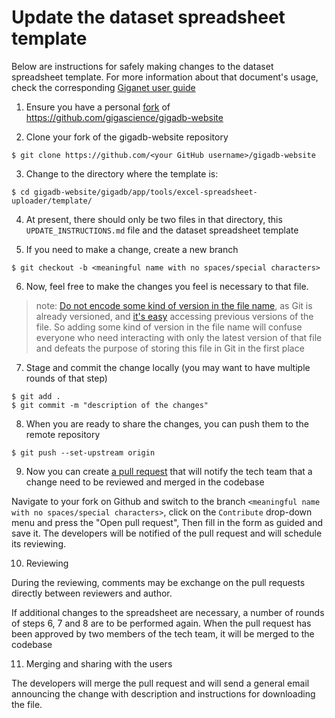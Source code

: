 # Update the dataset spreadsheet template

Below are instructions for safely making changes to the dataset spreadsheet template.
For more  information about that document's usage, check the corresponding [Giganet user guide](https://sites.google.com/gigasciencejournal.com/giganet/gigadb/curation/spreadsheet-upload-scripts)

1. Ensure you have a personal [fork](https://docs.github.com/en/get-started/quickstart/fork-a-repo) of https://github.com/gigascience/gigadb-website

2. Clone your fork of the gigadb-website repository

```
$ git clone https://github.com/<your GitHub username>/gigadb-website
```

3. Change to the directory where the template is: 

```
$ cd gigadb-website/gigadb/app/tools/excel-spreadsheet-uploader/template/
```

4. At present, there should only be two files in that directory, this `UPDATE_INSTRUCTIONS.md` file and the dataset spreadsheet template

5. If you need to make a change, create a new branch

```
$ git checkout -b <meaningful name with no spaces/special characters>
```

6. Now, feel free to make the changes you feel is necessary to that file.

>note: [Do not encode some kind of version in the file name](https://carpentries-incubator.github.io/git-novice-branch-pr/01-basics/), as Git is already versioned, and [it's easy](https://github.com/gigascience/gigadb-website/commits/develop/gigadb/app/tools/excel-spreadsheet-uploader/template) accessing previous versions of the file. So adding some kind of version in the file name will confuse everyone who need interacting with only the latest version of that file and defeats the purpose of storing this file in Git in the first place

7. Stage and commit the change locally (you may want to have multiple rounds of that step)

```
$ git add .
$ git commit -m "description of the changes"
```

8. When you are ready to share the changes, you can push them to the remote repository

```
$ git push --set-upstream origin
```

9. Now you can create [a pull request](https://carpentries-incubator.github.io/git-novice-branch-pr/10-pull-requests/) that will notify the tech team that a change need to be reviewed and merged in the codebase

Navigate to your fork on Github and switch to the branch `<meaningful name with no spaces/special characters>`, click on the `Contribute` drop-down menu and press the "Open pull request",
Then fill in the form as guided and save it. 
The developers will be notified of the pull request and will schedule its reviewing.

10. Reviewing

During the reviewing, comments may be exchange on the pull requests directly between reviewers and author.

If additional changes to the spreadsheet are necessary, a number of rounds of steps 6, 7 and 8 are to be performed again. When the pull request has been approved by two members of the tech team, it will be merged to the codebase

11. Merging and sharing with the users

The developers will merge the pull request and will send a general email announcing the change with description and instructions for downloading the file.
